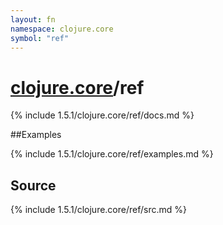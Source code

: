 ```yaml
---
layout: fn
namespace: clojure.core
symbol: "ref"
---
```


# [clojure.core](../)/ref

{% include 1.5.1/clojure.core/ref/docs.md %}

##Examples

{% include 1.5.1/clojure.core/ref/examples.md %}
## Source
{% include 1.5.1/clojure.core/ref/src.md %}


